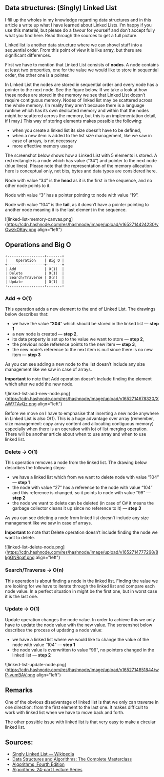 ## Data structures: (Singly) Linked List

I fill up the wholes in my knowledge regarding data structures and in this article a write up what I have learned about Linked Lists. I’m happy if you use this material, but please do a favour for yourself and don’t accept fully what you find here. Read through the sources to get a full picture.

Linked list is another data structure where we can shovel stuff into a sequential order. From this point of view it is like array, but there are significant differences.

First we have to mention that Linked List consists of **nodes**. A node contains at least two properties, one for the value we would like to store in sequential order, the other one is a pointer.

In Linked List the nodes are stored in sequential order and every node has a pointer to the next node. See the figure below. If we take a look at how these nodes are stored in the memory we see that Linked List doesn’t require contiguous memory. Nodes of linked list may be scattered across the whole memory. (In reality they aren’t because there is a language runtime which has its own dedicated memory and within that the nodes might be scattered across the memory, but this is an implementation detail, if I may.) This way of storing elements makes possible the following:

- when you create a linked list its size doesn’t have to be defined,
- when a new item is added to the list size management, like we saw in case of arrays, is not necessary
- more effective memory usage

The screenshot below shows how a Linked List with 5 elements is stored. A red rectangle is a node which has value (“34”) and pointer to the next node (blue lines). Please note that the representation of the memory allocation here is conceptual only, not bits, bytes and data types are considered here.

Node with value “34” is the **head** as it is the first in the sequence, and no other node points to it.

Node with value “3” has a pointer pointing to node with value “19”.

Node with value “104” is the **tail**, as it doesn’t have a pointer pointing to another node meaning it is the last element in the sequence.

![linked-list-memory-canvas.png](https://cdn.hashnode.com/res/hashnode/image/upload/v1652714424230/vOwzkOKqy.png align="left")

## Operations and Big O

```
+-----------------+-------+
|    Operation    | Big O |
+-----------------+-------+
| Add             | O(1)  |
| Delete          | O(1)  |
| Search/Traverse | O(n)  |
| Update          | O(1)  |
+-----------------+-------+
``` 

### Add → O(1)
This operation adds a new element to the end of Linked List. The drawings below describes that:

- we have the value “**204**” which should be stored in the linked list — **step 1**
- a new node is created — **step 2**,
- its data property is set up to the value we want to store — **step 2**,
- the previous node reference points to the new item — **step 3**,
- the new node’s reference to the next item is null since there is no new item — **step 3**

As you can see adding a new node to the list doesn’t include any size management like we saw in case of arrays.

**Important** to note that Add operation doesn’t include finding the element which after we add the new node.

![linked-list-add-new-node.png](https://cdn.hashnode.com/res/hashnode/image/upload/v1652714678320/XAW7TAvQz.png align="left")

Before we move on I have to emphasise that inserting a new node anywhere in Linked List is also O(1). This is a huge advantage over array (remember, size management: copy array content and allocating contiguous memory) especially when there is an operation with lot of list merging operation. There will be another article about when to use array and when to use linked list.

### Delete → O(1)

This operation removes a node from the linked list. The drawing below describes the following steps:

- we have a linked list which from we want to delete node with value “104” — **step 1**
- the node with value “27” has a reference to the node with value “104” and this reference is changed, so it points to node with value “99” — **step 2**
- the node we want to delete can be deleted (in case of C# it means the garbage collector cleans it up since no reference to it) — **step 3**

As you can see deleting a node from linked list doesn’t include any size management like we saw in case of arrays.

**Important** to note that Delete operation doesn’t include finding the node we want to delete.

![linked-list-delete-node.png](https://cdn.hashnode.com/res/hashnode/image/upload/v1652714777268/8kgGNRpaf.png align="left")

### Search/Traverse → O(n)

This operation is about finding a node in the linked list. Finding the value we are looking for we have to iterate through the linked list and compare each node value. In a perfect situation in might be the first one, but in worst case it is the last one.

### Update → O(1)

Update operation changes the node value. In order to achieve this we only have to update the node value with the new value. The screenshot below describes the process of updating a node value:

- we have a linked list where we would like to change the value of the node with value “104” — **step 1**
- the node value is overwritten to value “99”, no pointers changed in the linked list — **step 2**


![linked-list-update-node.png](https://cdn.hashnode.com/res/hashnode/image/upload/v1652714851844/wP-vumBAV.png align="left")

## Remarks

One of the obvious disadvantage of linked list is that we only can traverse in one direction: from the first element to the last one. It makes difficult to work with linked list when we have to move back and forth.

The other possible issue with linked list is that very easy to make a circular linked list.

## Sources:

- [Singly Linked List — Wikipedia](https://en.wikipedia.org/wiki/Linked_list)
- [Data Structures and Algorithms: The Complete Masterclass](https://learning.oreilly.com/videos/data-structures-and/9781801078504/)
- [Algorithms, Fourth Edition](https://learning.oreilly.com/library/view/algorithms-fourth-edition/9780132762564/)
- [Algorithms: 24-part Lecture Series](https://learning.oreilly.com/videos/algorithms-24-part-lecture/9780134384528/)


